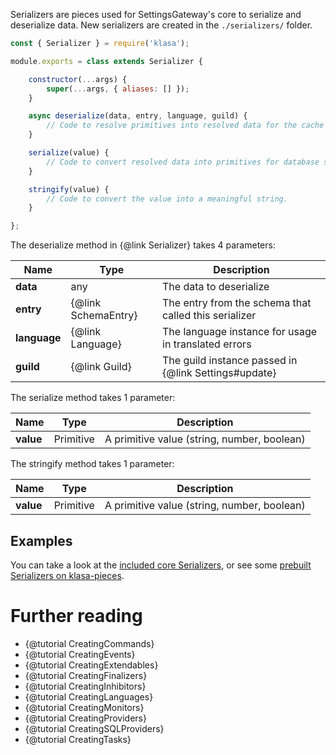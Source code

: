 Serializers are pieces used for SettingsGateway's core to serialize and deserialize data. New serializers are created in the `./serializers/` folder.

```javascript
const { Serializer } = require('klasa');

module.exports = class extends Serializer {

	constructor(...args) {
		super(...args, { aliases: [] });
	}

	async deserialize(data, entry, language, guild) {
		// Code to resolve primitives into resolved data for the cache
	}

	serialize(value) {
		// Code to convert resolved data into primitives for database storage
	}

	stringify(value) {
		// Code to convert the value into a meaningful string.
	}

};
```

The deserialize method in {@link Serializer} takes 4 parameters:

| Name         | Type                | Description                                           |
| ------------ | ------------------- | ----------------------------------------------------- |
| **data**     | any                 | The data to deserialize                               |
| **entry**    | {@link SchemaEntry} | The entry from the schema that called this serializer |
| **language** | {@link Language}    | The language instance for usage in translated errors  |
| **guild**    | {@link Guild}       | The guild instance passed in {@link Settings#update}  |

The serialize method takes 1 parameter:

| Name      | Type      | Description                                 |
| --------- | --------- | ------------------------------------------- |
| **value** | Primitive | A primitive value (string, number, boolean) |

The stringify method takes 1 parameter:

| Name      | Type      | Description                                 |
| --------- | --------- | ------------------------------------------- |
| **value** | Primitive | A primitive value (string, number, boolean) |

## Examples

You can take a look at the [included core Serializers](https://github.com/dirigeants/klasa/tree/{@branch}/src/serializers), or see some [prebuilt Serializers on klasa-pieces](https://github.com/dirigeants/klasa-pieces/tree/master/serializers).

# Further reading

- {@tutorial CreatingCommands}
- {@tutorial CreatingEvents}
- {@tutorial CreatingExtendables}
- {@tutorial CreatingFinalizers}
- {@tutorial CreatingInhibitors}
- {@tutorial CreatingLanguages}
- {@tutorial CreatingMonitors}
- {@tutorial CreatingProviders}
- {@tutorial CreatingSQLProviders}
- {@tutorial CreatingTasks}

